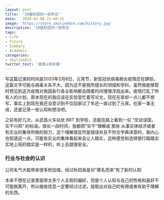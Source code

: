 ```yaml
---
layout: post
title:  "20届秋招的一些所见"
date:   2020-02-08 21:40:31
image: 'https://store.skylinebin.com/history.jpg'
description: '20届秋招的一些所见'
tags:
- Life
- Future
- Summary
- Academic
categories:
- SkylineBin
twitter_text: '漫漫认知长路'
---  
```


写这篇记录的时间是2020年2月8日，元宵节，新型冠状病毒肺炎疫情还在肆掠。这篇文字可能与病毒关系不大，因为这不是我所擅长的领域和学科，虽然我能够暂时预见到这次疫情对我国各行各业影响都会随着时间慢慢浮现出来。疫情打乱了所有人的计划，原本现在的我应该在实验室忙着写论文，现在在家却一点儿都不想写，事实上到现在我还没意识到不仅回家过了年还一直过到了元宵。在家一事无成，还是记录一些认知和想法吧。  

之前有好几次，从武昌火车站坐 BRT 到学校，总能在路上看到一句 “空谈误国，实干兴邦” 的标语。很长一段时间，我都把“实干”理解成 那些 从事实体经济或者有实业的集体所做的努力，这个理解很显然是错误并且不符合字典译意的，我内心也知道这一点。可能有实业的集体看起来会让人踏实，这种感觉和选择银行踏踏实实地上班的踏实是一样的，听上去就很安全。


### 行业与社会的认识  




公司名气大能带来很多附加值，经过秋招我是对“慕名而来”有了新的认知


本来不想在记录里面带太多个人主观的偏好，但是个人认知与自己的性格和喜好不可能脱离开，所以接收信息一定要经过过滤，提取出对自己的有用或者有助于理解的东西。